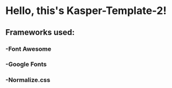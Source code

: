 # Hello, this's Kasper-Template-2!

## Frameworks used:
###   -Font Awesome
###   -Google Fonts
###   -Normalize.css
